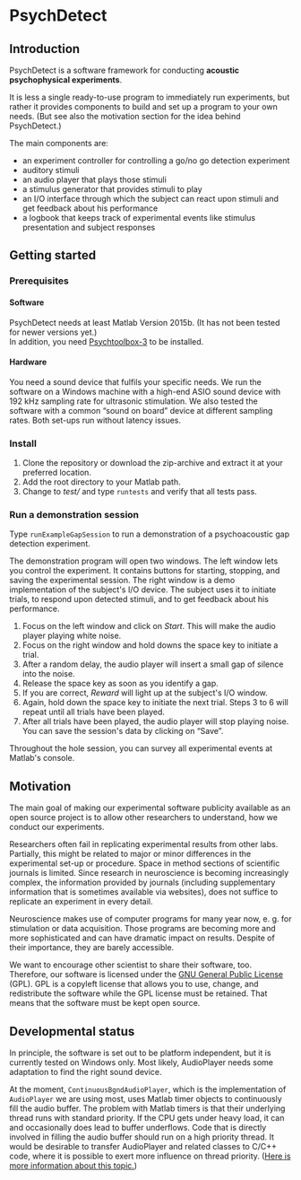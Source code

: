 # PsychDetect

## Introduction

PsychDetect is a software framework for conducting **acoustic psychophysical experiments**.

It is less a single ready-to-use program to immediately run experiments, but rather it provides components to build and set up a program to your own needs. (But see also the motivation section for the idea behind PsychDetect.)

The main components are:

* an experiment controller for controlling a go/no go detection experiment
* auditory stimuli
* an audio player that plays those stimuli
* a stimulus generator that provides stimuli to play
* an I/O interface through which the subject can react upon stimuli and get feedback about his performance
* a logbook that keeps track of experimental events like stimulus presentation and subject responses

## Getting started

### Prerequisites

#### Software

PsychDetect needs at least Matlab Version 2015b. (It has not been tested for newer versions yet.)  
In addition, you need [Psychtoolbox-3](http://psychtoolbox.org/) to be installed.

#### Hardware

You need a sound device that fulfils your specific needs. We run the software on a Windows machine with a high-end ASIO sound device with 192 kHz sampling rate for ultrasonic stimulation. We also tested the software with a common “sound on board” device at different sampling rates. Both set-ups run without latency issues.

### Install

1. Clone the repository or download the zip-archive and extract it at your preferred location.
2. Add the root directory to your Matlab path.
3. Change to *test/* and type `runtests` and verify that all tests pass.

### Run a demonstration session 

Type `runExampleGapSession` to run a demonstration of a psychoacoustic gap detection experiment.

The demonstration program will open two windows. The left window lets you control the experiment. It contains buttons for starting, stopping, and saving the experimental session. The right window is a demo implementation of the subject's I/O device. The subject uses it to initiate trials, to respond upon detected stimuli, and to get feedback about his performance.

1. Focus on the left window and click on *Start*. This will make the audio player playing white noise.
2. Focus on the right window and hold downs the space key to initiate a trial.
3. After a random delay, the audio player will insert a small gap of silence into the noise.
4. Release the space key as soon as you identify a gap.
5. If you are correct, *Reward* will light up at the subject's I/O window.
6. Again, hold down the space key to initiate the next trial. Steps 3 to 6 will repeat until all trials have been played.
7. After all trials have been played, the audio player will stop playing noise. You can save the session's data by clicking on “Save”.

Throughout the hole session, you can survey all experimental events at Matlab's console.

## Motivation

The main goal of making our experimental software publicity available as an open source project is to allow other researchers to understand, how we conduct our experiments.

Researchers often fail in replicating experimental results from other labs. Partially, this might be related to major or minor differences in the experimental set-up or procedure. Space in method sections of scientific journals is limited. Since research in neuroscience is becoming increasingly complex, the information provided by journals (including supplementary information that is sometimes available via websites), does not suffice to replicate an experiment in every detail. 

Neuroscience makes use of computer programs for many year now, e. g. for stimulation or data acquisition. Those programs are becoming more and more sophisticated and can have dramatic impact on results. Despite of their importance, they are barely accessible.

We want to encourage other scientist to share their software, too. Therefore, our software is licensed under the [GNU General Public License](https://en.wikipedia.org/wiki/GNU_General_Public_License) (GPL). GPL is a copyleft license that allows you to use, change, and redistribute the software while the GPL license must be retained. That means that the software must be kept open source.

## Developmental status

In principle, the software is set out to be platform independent, but it is currently tested on Windows only. Most likely, AudioPlayer needs some adaptation to find the right sound device.

At the moment, `ContinuousBgndAudioPlayer`, which is the implementation of `AudioPlayer` we are using most, uses Matlab timer objects to continuously fill the audio buffer. The problem with Matlab timers is that their underlying thread runs with standard priority. If the CPU gets under heavy load, it can and occasionally does lead to buffer underflows. Code that is directly involved in filling the audio buffer should run on a high priority thread. It would be desirable to transfer AudioPlayer and related classes to C/C++ code, where it is possible to exert more influence on thread priority. ([Here is more information about this topic.](http://www.rossbencina.com/code/real-time-audio-programming-101-time-waits-for-nothing))
